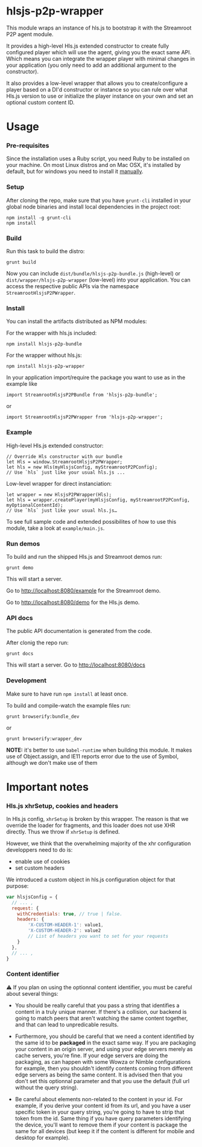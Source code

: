 # hlsjs-p2p-wrapper

This module wraps an instance of hls.js to bootstrap it with the Streamroot P2P agent module.

It provides a high-level Hls.js extended constructor to create fully configured player which will use the agent, giving you the exact same API. Which means you can integrate the wrapper player with minimal changes in your application (you only need to add an additional argument to the constructor).

It also provides a low-level wrapper that allows you to create/configure a player based on a DI'd constructor or instance so you can rule over what Hls.js version to use or initialize the player instance on your own and set an optional custom content ID.

# Usage

### Pre-requisites 

Since the installation uses a Ruby script, you need Ruby to be installed on your machine. On most Linux distros and on Mac OSX, it's installed by default, but for windows you need to install it [manually](https://www.ruby-lang.org/en/).


### Setup

After cloning the repo, make sure that you have `grunt-cli` installed in your global node binaries and install local dependencies in the project root:

```
npm install -g grunt-cli
npm install
```

### Build


Run this task to build the distro:

```
grunt build
```

Now you can include `dist/bundle/hlsjs-p2p-bundle.js` (high-level) or `dist/wrapper/hlsjs-p2p-wrapper` (low-level) into your application. You can access the respective public APIs via the namespace `StreamrootHlsjsP2PWrapper`.

### Install

You can install the artifacts distributed as NPM modules:

For the wrapper with hls.js included:

```
npm install hlsjs-p2p-bundle
```

For the wrapper without hls.js:

```
npm install hlsjs-p2p-wrapper
```

In your application import/require the package you want to use as in the example like

```
import StreamrootHlsjsP2PBundle from 'hlsjs-p2p-bundle';
```

or

```
import StreamrootHlsjsP2PWrapper from 'hlsjs-p2p-wrapper';
```

### Example

High-level Hls.js extended constructor:

```
// Override Hls constructor with our bundle
let Hls = window.StreamrootHlsjsP2PWrapper;
let hls = new Hls(myHlsjsConfig, myStreamrootP2PConfig);
// Use `hls` just like your usual hls.js ...
```

Low-level wrapper for direct instanciation:

```
let wrapper = new HlsjsP2PWrapper(Hls);
let hls = wrapper.createPlayer(myHlsjsConfig, myStreamrootP2PConfig, myOptionalContentId);
// Use `hls` just like your usual hls.js…
```

To see full sample code and extended possibilites of how to use this module, take a look at `example/main.js`.

### Run demos

To build and run the shipped Hls.js and Streamroot demos run:

```
grunt demo
```

This will start a server.

Go to <http://localhost:8080/example> for the Streamroot demo.

Go to <http://localhost:8080/demo> for the Hls.js demo.

### API docs

The public API documentation is generated from the code.

After clonig the repo run:

```
grunt docs
```

This will start a server. Go to <http://localhost:8080/docs>

### Development

Make sure to have run `npm install` at least once.

To build and compile-watch the example files run:

```
grunt browserify:bundle_dev
```

or

```
grunt browserify:wrapper_dev
```


**NOTE:** it's better to use `babel-runtime` when building this module. It makes use of Object.assign, and IE11 reports error due to the use of Symbol, although we don't make use of them


# Important notes

### Hls.js xhrSetup, cookies and headers

In Hls.js config, `xhrSetup` is broken by this wrapper. The reason is that we override the loader for fragments, and this loader does not use XHR directly. Thus we throw if `xhrSetup` is defined.

However, we think that the overwhelming majority of the xhr configuration developpers need to do is:
- enable use of cookies
- set custom headers

We introduced a custom object in hls.js configuration object for that purpose:

```javascript
var hlsjsConfig = {
  // ... ,
  request: {
    withCredentials: true, // true | false.
    headers: {
        'X-CUSTOM-HEADER-1': value1,
        'X-CUSTOM-HEADER-2': value2
        // List of headers you want to set for your requests
    }
  },
  // ... ,
}

```

### Content identifier

:warning: If you plan on using the optionnal content identifier, you must be careful about several things:
- You should be really careful that you pass a string that identifies a content in a truly unique manner. If there's a collision, our backend is going to match peers that aren't watching the same content together, and that can lead to unpredicable results.


- Furthermore, you should be careful that we need a content identified by the same id to be **packaged** in the exact same way. If you are packaging your content in an origin server, and using your edge servers merely as cache servers, you're fine. If your edge servers are doing the packaging, as can happen with some Wowza or Nimble configurations for example, then you shouldn't identify contents coming from different edge servers as being the same content. It is advised then that you don't set this optionnal parameter and that you use the default (full url without the query string).


- Be careful about elements non-related to the content in your id. For example, if you derive your content id from its url, and you have a user specific token in your query string, you're going to have to strip that token from the id. Same thing if you have query parameters identifying the device, you'll want to remove them if your content is package the same for all devices (but keep it if the content is different for mobile and desktop for example).


